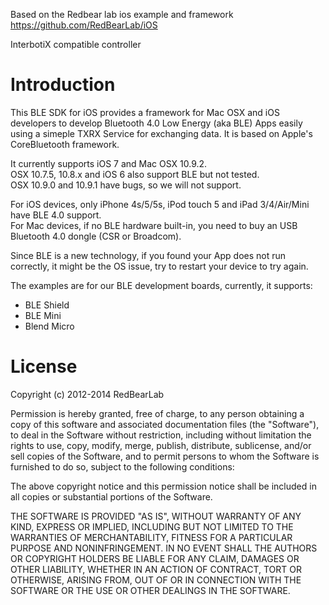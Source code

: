 Based on the Redbear lab ios example and framework
https://github.com/RedBearLab/iOS

InterbotiX compatible controller 


Introduction
============

This BLE SDK for iOS provides a framework for Mac OSX and iOS developers to develop Bluetooth 4.0 Low Energy (aka BLE) Apps easily using a simeple TXRX Service for exchanging data. It is based on Apple's CoreBluetooth framework.

It currently supports iOS 7 and Mac OSX 10.9.2.<br/>
OSX 10.7.5, 10.8.x and iOS 6 also support BLE but not tested.<br/>
OSX 10.9.0 and 10.9.1 have bugs, so we will not support.<br/>

For iOS devices, only iPhone 4s/5/5s, iPod touch 5 and iPad 3/4/Air/Mini have BLE 4.0 support.<br/>
For Mac devices, if no BLE hardware built-in, you need to buy an USB Bluetooth 4.0 dongle (CSR or Broadcom).<br/>

Since BLE is a new technology, if you found your App does not run correctly, it might be the OS issue, try to restart your device to try again.

The examples are for our BLE development boards, currently, it supports:<br/>
- BLE Shield
- BLE Mini
- Blend Micro


License
=======

Copyright (c) 2012-2014 RedBearLab

Permission is hereby granted, free of charge, to any person obtaining a copy
of this software and associated documentation files (the "Software"), to deal 
in the Software without restriction, including without limitation the rights 
to use, copy, modify, merge, publish, distribute, sublicense, and/or sell
copies of the Software, and to permit persons to whom the Software is
furnished to do so, subject to the following conditions:

The above copyright notice and this permission notice shall be included in all
copies or substantial portions of the Software.

THE SOFTWARE IS PROVIDED "AS IS", WITHOUT WARRANTY OF ANY KIND, EXPRESS OR
IMPLIED, INCLUDING BUT NOT LIMITED TO THE WARRANTIES OF MERCHANTABILITY,
FITNESS FOR A PARTICULAR PURPOSE AND NONINFRINGEMENT. IN NO EVENT SHALL THE
AUTHORS OR COPYRIGHT HOLDERS BE LIABLE FOR ANY CLAIM, DAMAGES OR OTHER 
LIABILITY, WHETHER IN AN ACTION OF CONTRACT, TORT OR OTHERWISE, ARISING FROM,
OUT OF OR IN CONNECTION WITH THE SOFTWARE OR THE USE OR OTHER DEALINGS IN THE
SOFTWARE.
